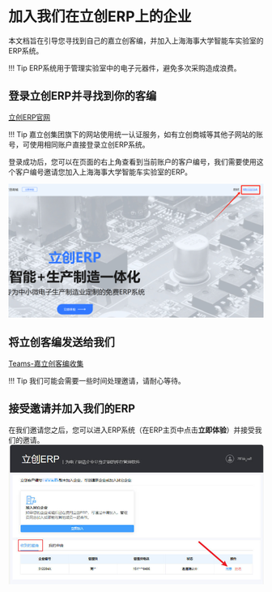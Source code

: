 # 加入我们在立创ERP上的企业
本文档旨在引导您寻找到自己的嘉立创客编，并加入上海海事大学智能车实验室的ERP系统。

!!! Tip
    ERP系统用于管理实验室中的电子元器件，避免多次采购造成浪费。


## 登录立创ERP并寻找到你的客编
 [立创ERP官网](https://www.szlcsc.com/lcerp.html)

!!! Tip
    嘉立创集团旗下的网站使用统一认证服务，如有立创商城等其他子网站的账号，可使用相同账户直接登录立创ERP系统。

登录成功后，您可以在页面的右上角查看到当前账户的客户编号，我们需要使用这个客户编号邀请您加入上海海事大学智能车实验室的ERP。

![home_page](img/erp_home_page.png)


## 将立创客编发送给我们
[Teams-嘉立创客编收集](https://forms.office.com/Pages/ResponsePage.aspx?id=xFolimbnY06_UjYBhg87QD2B6QrfzedJjwbX8lYDsGVUQjhOTE00VkxXMDBQMDZVUDJBMU1HODBFUSQlQCN0PWcu)

!!! Tip
    我们可能会需要一些时间处理邀请，请耐心等待。


## 接受邀请并加入我们的ERP
在我们邀请您之后，您可以进入ERP系统（在ERP主页中点击**立即体验**）并接受我们的邀请。
![](img/accpet_erp.jpg)



